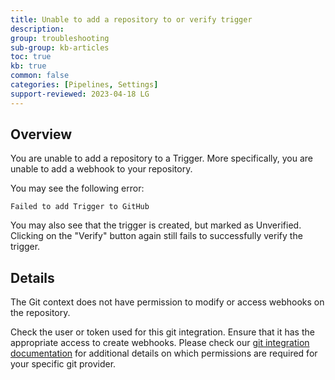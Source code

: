 ```yaml
---
title: Unable to add a repository to or verify trigger
description: 
group: troubleshooting
sub-group: kb-articles
toc: true
kb: true
common: false
categories: [Pipelines, Settings]
support-reviewed: 2023-04-18 LG
---
```


## Overview

You are unable to add a repository to a Trigger. More specifically, you are unable to add a webhook to your repository.

You may see the following error:

`Failed to add Trigger to GitHub`

You may also see that the trigger is created, but marked as Unverified. Clicking on the "Verify" button again still fails to successfully verify the trigger.

## Details

The Git context does not have permission to modify or access webhooks on the repository.

Check the user or token used for this git integration. Ensure that it has the appropriate access to create webhooks. Please check our [git integration documentation]({{site.baseurl}}/docs/integrations/git-providers/) for additional details on which permissions are required for your specific git provider.
